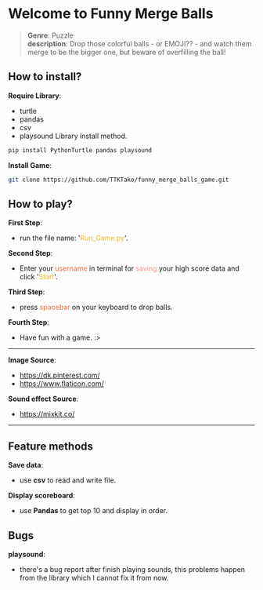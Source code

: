 # Welcome to Funny Merge Balls
> **Genre**: Puzzle\
> **description**: Drop those colorful balls - or EMOJI?? - and watch them merge to be the bigger one, but beware of overfilling the ball!


## How to install?

**Require Library**:
- turtle
- pandas
- csv
- playsound
Library install method.
```bash
pip install PythonTurtle pandas playsound
```

**Install Game**:
```bash
git clone https://github.com/TTKTako/funny_merge_balls_game.git
```


## How to play?

**First Step**:
- run the file name: '<font color="#fab727">Run_Game.py</font>'.

**Second Step**:
- Enter your <font color="#fb683b">username</font> in terminal for <font color="#fe8e8e">saving</font> your high score data and click '<font color="#fab727">Start</font>'.

**Third Step**:
- press <font color="#fb683b">spacebar</font> on your keyboard to drop balls.

**Fourth Step**:
- Have fun with a game. :>


---


**Image Source**:
- https://dk.pinterest.com/
- https://www.flaticon.com/

**Sound effect Source**:
- https://mixkit.co/


---


## Feature methods

**Save data**:
- use **csv** to read and write file.

**Display scoreboard**:
- use **Pandas** to get top 10 and display in order.


## Bugs

**playsound**:
- there's a bug report after finish playing sounds, this problems happen from the library which I cannot fix it from now.
